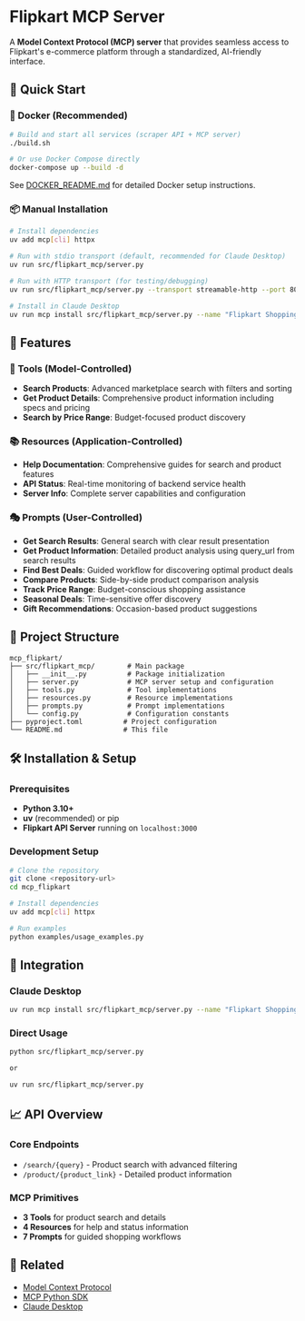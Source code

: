 # Flipkart MCP Server

A **Model Context Protocol (MCP) server** that provides seamless access to Flipkart's e-commerce platform through a standardized, AI-friendly interface.

## 🚀 Quick Start

### 🐳 Docker (Recommended)

```bash
# Build and start all services (scraper API + MCP server)
./build.sh

# Or use Docker Compose directly
docker-compose up --build -d
```

See [DOCKER_README.md](DOCKER_README.md) for detailed Docker setup instructions.

### 📦 Manual Installation

```bash
# Install dependencies
uv add mcp[cli] httpx

# Run with stdio transport (default, recommended for Claude Desktop)
uv run src/flipkart_mcp/server.py

# Run with HTTP transport (for testing/debugging)
uv run src/flipkart_mcp/server.py --transport streamable-http --port 8000

# Install in Claude Desktop
uv run mcp install src/flipkart_mcp/server.py --name "Flipkart Shopping Assistant"
```

## 🎯 Features

### 🔧 Tools (Model-Controlled)
- **Search Products**: Advanced marketplace search with filters and sorting
- **Get Product Details**: Comprehensive product information including specs and pricing
- **Search by Price Range**: Budget-focused product discovery

### 📚 Resources (Application-Controlled)
- **Help Documentation**: Comprehensive guides for search and product features
- **API Status**: Real-time monitoring of backend service health
- **Server Info**: Complete server capabilities and configuration

### 🎭 Prompts (User-Controlled)
- **Get Search Results**: General search with clear result presentation
- **Get Product Information**: Detailed product analysis using query_url from search results
- **Find Best Deals**: Guided workflow for discovering optimal product deals
- **Compare Products**: Side-by-side product comparison analysis
- **Track Price Range**: Budget-conscious shopping assistance
- **Seasonal Deals**: Time-sensitive offer discovery
- **Gift Recommendations**: Occasion-based product suggestions

## 📁 Project Structure

```
mcp_flipkart/
├── src/flipkart_mcp/        # Main package
│   ├── __init__.py          # Package initialization
│   ├── server.py            # MCP server setup and configuration
│   ├── tools.py             # Tool implementations
│   ├── resources.py         # Resource implementations
│   ├── prompts.py           # Prompt implementations
│   └── config.py            # Configuration constants
├── pyproject.toml          # Project configuration
└── README.md               # This file
```

## 🛠️ Installation & Setup

### Prerequisites
- **Python 3.10+**
- **uv** (recommended) or pip
- **Flipkart API Server** running on `localhost:3000`

### Development Setup
```bash
# Clone the repository
git clone <repository-url>
cd mcp_flipkart

# Install dependencies
uv add mcp[cli] httpx

# Run examples
python examples/usage_examples.py
```

## 🔗 Integration

### Claude Desktop
```bash
uv run mcp install src/flipkart_mcp/server.py --name "Flipkart Shopping Assistant"
```

### Direct Usage
```bash
python src/flipkart_mcp/server.py

or

uv run src/flipkart_mcp/server.py
```

## 📈 API Overview

### Core Endpoints
- `/search/{query}` - Product search with advanced filtering
- `/product/{product_link}` - Detailed product information

### MCP Primitives
- **3 Tools** for product search and details
- **4 Resources** for help and status information  
- **7 Prompts** for guided shopping workflows

## 🔗 Related

- [Model Context Protocol](https://modelcontextprotocol.io/)
- [MCP Python SDK](https://github.com/modelcontextprotocol/python-sdk)
- [Claude Desktop](https://claude.ai/download)
